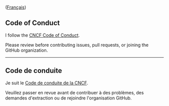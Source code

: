 ([Français](#code-de-conduite))

## Code of Conduct

I follow the [CNCF Code of Conduct](https://github.com/cncf/foundation/blob/main/code-of-conduct.md).

Please review before contributing issues, pull requests, or joining the GitHub organization.

______________________

## Code de conduite

Je suit le [Code de conduite de la CNCF](https://github.com/cncf/foundation/blob/main/code-of-conduct-languages/fr.md).

Veuillez passer en revue avant de contribuer à des problèmes, des demandes d'extraction ou de rejoindre l'organisation GitHub.
